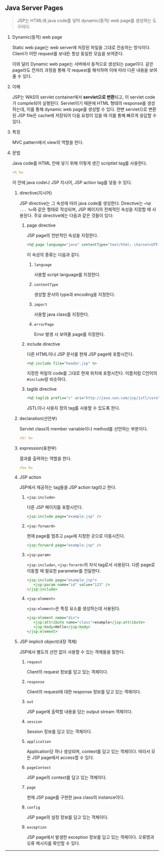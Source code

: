 ## Java Server Pages

> JSP는 HTML에 java code를 넣어 dynamic(동적) web page를 생성하는 도구이다.

1. Dynamic(동적) web page

   Static web page는 web server에 저장된 파일을 그대로 전송하는 방식이다. Client가 어떤 request를 보내든 항상 동일한 모습을 보여준다.

   이와 달리 Dynamic web page는 서버에서 동적으로 생성되는 page이다. 같은 page라도 전처리 과정을 통해 각 request를 해석하여 이에 따라 다른 내용을 보여줄 수 있다.

2. 이해

   JSP는 WAS의 servlet container에서 **servlet으로 변환**되고, 이 servlet code가 compile되어 실행된다. Servlet이기 때문에 HTML 형태의 response를 생성하는데, 이를 통해 dynamic web page를 생성할 수 있다. 한변 servlet으로 변환된 JSP file은 cache에 저장되어 다음 요청이 있을 때 이를 통해 빠르게 응답할 수 있다.

3. 특징

   MVC pattern에서 view의 역할을 한다.

4. 문법

   Java code를 HTML 안에 넣기 위해 이렇게 생긴 scriptlet tag를 사용한다.

   ```jsp
   <% %>
   ```

   이 안에 java code나 JSP 지시어, JSP action tag를 넣을 수 있다.

   1. directive(지시어)

      JSP directive는 그 속성에 따라 java code를 생성한다. Directive는 `<%@ ... %>`와 같은 형태로 작성되며, JSP 페이지의 전체적인 속성을 지정할 때 사용된다. 주요 directive에는 다음과 같은 것들이 있다:

      1. page directive

         JSP page의 전반적인 속성을 지정한다.

         ```jsp
         <%@ page language="java" contentType="text/html; charset=UTF-8" pageEncoding="UTF-8"%>
         ```

         이 속성의 종류는 다음과 같다.

         1. `language`

            사용할 script language를 지정한다.

         2. `contentType`

            생성할 문서의 type과 encoding을 지정한다.

         3. `import`

            사용할 java class를 지정한다.

         4. `errorPage`

            Error 발생 시 보여줄 page를 지정한다.

      2. include directive

         다른 HTML이나 JSP 문서를 현재 JSP page에 포함시킨다.

         ```jsp
         <%@ include file="header.jsp" %>
         ```

         지정한 파일의 code를 그대로 현재 위치에 포함시킨다. 이름처럼 C언어의 `#include`랑 비슷하다.

      3. taglib directive

         ```jsp
         <%@ taglib prefix="c" uri="http://java.sun.com/jsp/jstl/core" %>
         ```

         JSTL이나 사용자 정의 tag를 사용할 수 있도록 한다.

   2. declaration(선언부)

      Servlet class의 member variable이나 method를 선언하는 부분이다.

      ```jsp
      <%! %>
      ```

   3. expression(표현부)

      결과를 출력하는 역할을 한다.

      ```jsp
      <%= %>
      ```

   4. JSP action

      JSP에서 제공하는 tag들을 JSP action tag라고 한다.

      1. `<jsp:include>`

         다른 JSP 페이지를 포함시킨다.

         ```jsp
         <jsp:include page="example.jsp" />
         ```

      2. `<jsp:forward>`

         현재 page를 멈추고 `page`에 지정한 곳으로 이동시킨다.

         ```jsp
         <jsp:forward page="example.jsp" />
         ```

      3. `<jsp:param>`

         `<jsp:include>`, `<jsp:forard>`의 자식 tag로서 사용된다. 다른 page로 이동할 때 필요한 parameter를 전달한다.

         ```jsp
         <jsp:include page="example.jsp">
            <jsp:param name="id" value="123" />
         </jsp:include>
         ```

      4. `<jsp:element>`

         `<jsp:element>`은 특정 요소를 생성하는데 사용된다.

         ```jsp
         <jsp:element name="div">
            <jsp:attribute name="class">example</jsp:attribute>
            <jsp:body>Hello</jsp:body>
         </jsp:element>
         ```

   5. JSP implicit object(내장 객체)

      JSP에서 별도의 선언 없이 사용할 수 있는 객체들을 말한다.

      1. `request`

         Client의 request 정보를 담고 있는 객체이다.

      2. `response`

         Client의 request에 대한 response 정보를 담고 있는 객체이다.

      3. `out`

         JSP page에 출력할 내용을 담는 output stream 객체이다.

      4. `session`

         Session 정보를 담고 있는 객체이다.

      5. `application`

         Application당 하나 생성되며, context를 담고 있는 객체이다. 따라서 모든 JSP page에서 access할 수 있다.

      6. `pageContext`

         JSP page의 context를 담고 있는 객체이다.

      7. `page`

         현재 JSP page를 구현한 java class의 instance이다.

      8. `config`

         JSP page의 설정 정보를 담고 있는 객체이다.

      9. `exception`

         JSP page에서 발생한 exception 정보를 담고 있는 객체이다. 오류명과 오류 메시지를 확인할 수 있다.

---
